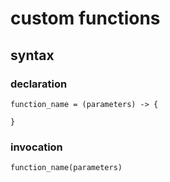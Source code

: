 # custom functions
## syntax
### declaration

```properties
function_name = (parameters) -> {

}
```

### invocation

```properties
function_name(parameters)
```